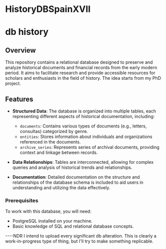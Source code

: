 # HistoryDBSpainXVII
# db history

## Overview

This repository contains a relational database designed to preserve and analyze historical documents and financial records from the early modern period. It aims to facilitate research and provide accessible resources for scholars and enthusiasts in the field of history. The idea starts from my PhD project. 

## Features

- **Structured Data**: The database is organized into multiple tables, each representing different aspects of historical documentation, including:
  - `documents`: Contains various types of documents (e.g., letters, consultas) categorized by genre.
  - `entities`: Stores information about individuals and organizations referenced in the documents.
  - `archive_series`: Represents series of archival documents, providing context and linkage between records.

- **Data Relationships**: Tables are interconnected, allowing for complex queries and analysis of historical trends and relationships.

- **Documentation**: Detailed documentation on the structure and relationships of the database schema is included to aid users in understanding and utilizing the data effectively.

### Prerequisites

To work with this database, you will need:

- PostgreSQL installed on your machine.
- Basic knowledge of SQL and relational database concepts.

----NDR
I intend to upload every significant db alteration. This is clearly a work-in-progress type of thing, but I'll try to make something replicable. 
  


